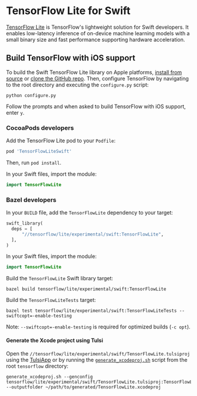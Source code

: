 # TensorFlow Lite for Swift

[TensorFlow Lite](https://www.tensorflow.org/lite/) is TensorFlow's lightweight
solution for Swift developers. It enables low-latency inference of on-device
machine learning models with a small binary size and fast performance supporting
hardware acceleration.

## Build TensorFlow with iOS support

To build the Swift TensorFlow Lite library on Apple platforms,
[install from source](https://www.tensorflow.org/install/source#setup_for_linux_and_macos)
or [clone the GitHub repo](https://github.com/tensorflow/tensorflow).
Then, configure TensorFlow by navigating to the root directory and executing the
`configure.py` script:

```shell
python configure.py
```

Follow the prompts and when asked to build TensorFlow with iOS support, enter `y`.

### CocoaPods developers

Add the TensorFlow Lite pod to your `Podfile`:

```ruby
pod 'TensorFlowLiteSwift'
```

Then, run `pod install`.

In your Swift files, import the module:

```swift
import TensorFlowLite
```

### Bazel developers

In your `BUILD` file, add the `TensorFlowLite` dependency to your target:

```python
swift_library(
  deps = [
      "//tensorflow/lite/experimental/swift:TensorFlowLite",
  ],
)
```

In your Swift files, import the module:

```swift
import TensorFlowLite
```

Build the `TensorFlowLite` Swift library target:

```shell
bazel build tensorflow/lite/experimental/swift:TensorFlowLite
```

Build the `TensorFlowLiteTests` target:

```shell
bazel test tensorflow/lite/experimental/swift:TensorFlowLiteTests --swiftcopt=-enable-testing
```

Note: `--swiftcopt=-enable-testing` is required for optimized builds (`-c opt`).

#### Generate the Xcode project using Tulsi

Open the `//tensorflow/lite/experimental/swift/TensorFlowLite.tulsiproj` using
the [TulsiApp](https://github.com/bazelbuild/tulsi)
or by running the
[`generate_xcodeproj.sh`](https://github.com/bazelbuild/tulsi/blob/master/src/tools/generate_xcodeproj.sh)
script from the root `tensorflow` directory:

```shell
generate_xcodeproj.sh --genconfig tensorflow/lite/experimental/swift/TensorFlowLite.tulsiproj:TensorFlowLite --outputfolder ~/path/to/generated/TensorFlowLite.xcodeproj
```
